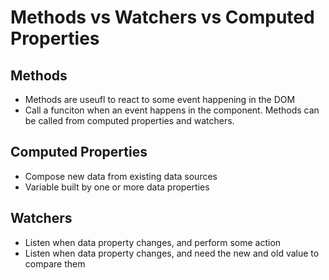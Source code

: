 # Methods vs Watchers vs Computed Properties
## Methods
* Methods are useufl to react to some event happening in the DOM
* Call a funciton when an event happens in the component. Methods can be called from computed properties and watchers.

## Computed Properties
* Compose new data from existing data sources
* Variable built by one or more data properties

## Watchers
* Listen when data property changes, and perform some action
* Listen when data property changes, and need the new and old value to compare them